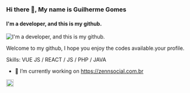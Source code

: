 ### Hi there 👋, My name is Guilherme Gomes
#### I'm a developer, and this is my github.
![I'm a developer, and this is my github.](https://uploaddeimagens.com.br/images/002/814/129/original/banner-discovery-developer.png?1596651114)

Welcome to my github, I hope you enjoy the codes available.your profile.

Skills: VUE JS / REACT / JS / PHP / JAVA

- 🔭 I’m currently working on https://zennsocial.com.br 


[<img src='https://cdn.jsdelivr.net/npm/simple-icons@3.0.1/icons/linkedin.svg' alt='linkedin' height='20'>](https://www.linkedin.com/in/guilherme-dev1/)   

